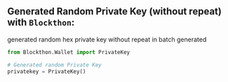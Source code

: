 ## Generated Random Private Key (without repeat) with `Blockthon`:
generated random hex private key without repeat in batch generated

```python
from Blockthon.Wallet import PrivateKey

# Generated random Private Key
privatekey = PrivateKey()
```
